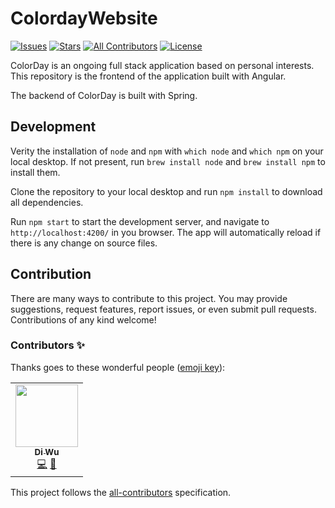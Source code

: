 # ColordayWebsite
<!-- BADGE:START -->
[![Issues](https://img.shields.io/github/issues/brycenycuu/colorday-website)](https://github.com/brycenycuu/colorday-website/issues)
[![Stars](https://img.shields.io/github/stars/brycenycuu/colorday-website)]()
[![All Contributors](https://img.shields.io/badge/all_contributors-1-orange.svg?style=flat)](#contributors-)
[![License](https://img.shields.io/github/license/brycenycuu/colorday-website)]()
<!-- BADGE:END -->

ColorDay is an ongoing full stack application based on personal interests. This repository is the frontend of the application built with Angular.

The backend of ColorDay is built with Spring.

## Development

Verity the installation of `node` and `npm` with `which node` and `which npm` on your local desktop. If not present, run `brew install node` and `brew install npm` to install them.

Clone the repository to your local desktop and run `npm install` to download all dependencies. 

Run `npm start` to start the development server, and navigate to `http://localhost:4200/` in you browser. The app will automatically reload if there is any change on source files.

## Contribution

There are many ways to contribute to this project. You may provide suggestions, request features, report issues, or even submit pull requests. Contributions of any kind welcome!

### Contributors ✨

Thanks goes to these wonderful people ([emoji key](https://allcontributors.org/docs/en/emoji-key)):

<!-- ALL-CONTRIBUTORS-LIST:START - Do not remove or modify this section -->
<!-- prettier-ignore-start -->
<!-- markdownlint-disable -->
<table>
  <tr>
    <td align="center"><a href="http://diwu.tech"><img src="https://avatars2.githubusercontent.com/u/28286130?v=4" width="100px;" alt=""/><br /><sub><b>Di Wu</b></sub></a><br /><a href="https://github.com/brycenycuu/colorday-website/commits?author=brycenycuu" title="Code">💻</a> <a href="https://github.com/brycenycuu/colorday-website/commits?author=brycenycuu" title="Documentation">📖</a></td>
  </tr>
</table>

<!-- markdownlint-enable -->
<!-- prettier-ignore-end -->
<!-- ALL-CONTRIBUTORS-LIST:END -->

This project follows the [all-contributors](https://github.com/all-contributors/all-contributors) specification.

